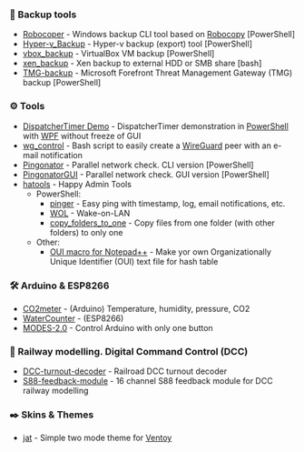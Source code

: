 ### :floppy_disk: Backup tools

- [Robocoper](https://github.com/killadog/Robocoper) - Windows backup CLI tool based on [Robocopy](https://en.wikipedia.org/wiki/Robocopy) [PowerShell]
- [Hyper-v_Backup](https://github.com/killadog/Hyper-v_Backup) - Hyper-v backup (export) tool [PowerShell]
- [vbox_backup](https://github.com/killadog/vbox_backup) - VirtualBox VM backup [PowerShell]
- [xen_backup](https://github.com/killadog/xen_backup) - Xen backup to external HDD or SMB share [bash]
- [TMG-backup](https://github.com/killadog/TMG-backup) - Microsoft Forefront Threat Management Gateway (TMG) backup [PowerShell]

### :gear: Tools

- [DispatcherTimer Demo](https://github.com/killadog/DispatcherTimerDemo) - DispatcherTimer demonstration in [PowerShell](https://en.wikipedia.org/wiki/PowerShell) with [WPF](https://en.wikipedia.org/wiki/Windows_Presentation_Foundation) without freeze of GUI
- [wg_control](https://github.com/killadog/wg_control) - Bash script to easily create a [WireGuard](https://www.wireguard.com/) peer with an e-mail notification
- [Pingonator](https://github.com/killadog/Pingonator) - Parallel network check. CLI version [PowerShell]
- [PingonatorGUI](https://github.com/killadog/PingonatorGUI) - Parallel network check. GUI version [PowerShell]
- [hatools](https://github.com/killadog/hatools) - Happy Admin Tools
    - PowerShell:
        - [pinger](https://github.com/killadog/hatools#pinger) - Easy ping with timestamp, log, email notifications, etc.
        - [WOL](https://github.com/killadog/hatools#wol) - Wake-on-LAN
        - [copy_folders_to_one](https://github.com/killadog/hatools#copy_folders_to_one) - Copy files from one folder (with other folders) to only one
    - Other:
        - [OUI macro for Notepad++](https://github.com/killadog/hatools#oui-macro-for-notepad) - Make yor own Organizationally Unique Identifier (OUI) text file for hash table

### :hammer_and_wrench: Arduino & ESP8266

- [CO2meter](https://github.com/killadog/CO2meter) - (Arduino) Temperature, humidity, pressure, CO2
- [WaterCounter](https://github.com/killadog/WaterCounter) - (ESP8266)
- [MODES-2.0](https://github.com/killadog/MODES-2.0) - Control Arduino with only one button

### :steam_locomotive: Railway modelling. Digital Command Control (DCC)

- [DCC-turnout-decoder](https://github.com/killadog/DCC-turnout-decoder) - Railroad DCC turnout decoder
- [S88-feedback-module](https://github.com/killadog/S88-feedback-module) - 16 channel S88 feedback module for DCC railway modelling

 ### :black_nib: Skins & Themes

 - [jat](https://github.com/killadog/jat) - Simple two mode theme for [Ventoy](https://www.ventoy.net/en/index.html)

<!--
**killadog/killadog** is a ✨ _special_ ✨ repository because its `README.md` (this file) appears on your GitHub profile.

Here are some ideas to get you started:

- 🔭 I’m currently working on ...
- 🌱 I’m currently learning ...
- 👯 I’m looking to collaborate on ...
- 🤔 I’m looking for help with ...
- 💬 Ask me about ...
- 📫 How to reach me: ...
- 😄 Pronouns: ...
- ⚡ Fun fact: ...
-->
